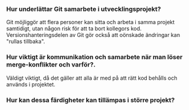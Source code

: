 ### Hur underlättar Git samarbete i utvecklingsprojekt?

Git möjliggör att flera personer kan sitta och arbeta i samma projekt samtidigt, utan
någon risk för att ta bort kollegors kod.
Versionshanteringsdelen av Git gör också att oönskade ändringar kan "rullas tillbaka".

### Hur viktigt är kommunikation och samarbete när man löser merge-konflikter och varför?.

Väldigt viktigt, då det gäller att alla är med på att rätt kod behålls och används i
projektet.

### Hur kan dessa färdigheter kan tillämpas i större projekt?
